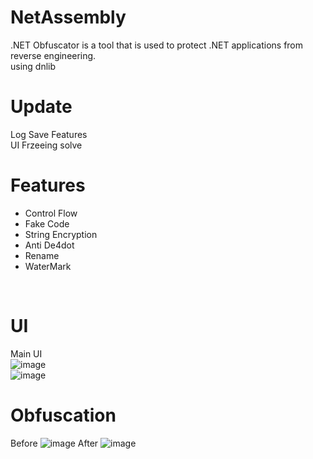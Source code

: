 # NetAssembly
.NET Obfuscator is a tool that is used to protect .NET applications from reverse engineering.
<br>
using dnlib
<br>
# Update
Log Save Features
<br>
UI Frzeeing solve
# Features
 * Control Flow
 * Fake Code
 * String Encryption
 * Anti De4dot
 * Rename
 * WaterMark
<br>

# UI
Main UI <br>
![image](https://github.com/user-attachments/assets/4a221299-e0db-4ff3-8359-f1d5436418a2)
<br>
![image](https://github.com/user-attachments/assets/7b9687dd-bb6a-4870-8c90-7631672fa253)


# Obfuscation
Before
![image](https://github.com/KingJunSeong/NetAssembly/assets/82876235/6cb00f7e-8b6f-440d-9677-850e152cf9f0)
After
![image](https://github.com/KingJunSeong/NetAssembly/assets/82876235/8d1218ad-7b01-4fc6-b004-1dbf77073943)
